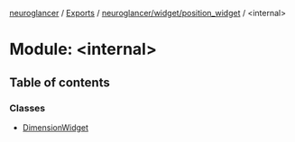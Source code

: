 [neuroglancer](../README.md) / [Exports](../modules.md) / [neuroglancer/widget/position\_widget](neuroglancer_widget_position_widget.md) / <internal\>

# Module: <internal\>

## Table of contents

### Classes

- [DimensionWidget](../classes/neuroglancer_widget_position_widget._internal_.DimensionWidget.md)

